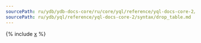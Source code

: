 ```yaml
---
sourcePath: ru/ydb/ydb-docs-core/ru/core/yql/reference/yql-docs-core-2/syntax/drop_table.md
sourcePath: ru/ydb/yql/reference/yql-docs-core-2/syntax/drop_table.md
---
```



{% include [x](_includes/drop_table.md) %}

